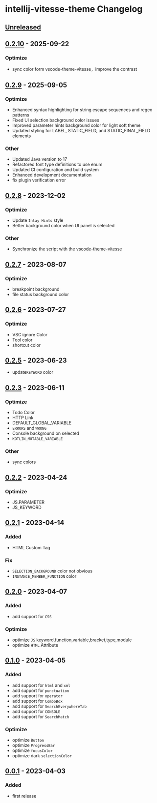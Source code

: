 <!-- Keep a Changelog guide -> https://keepachangelog.com -->

# intellij-vitesse-theme Changelog

## [Unreleased]

## [0.2.10] - 2025-09-22

### Optimize
- sync color form vscode-theme-vitesse，improve the contrast

## [0.2.9] - 2025-09-05

### Optimize
- Enhanced syntax highlighting for string escape sequences and regex patterns
- Fixed UI selection background color issues
- Improved parameter hints background color for light soft theme
- Updated styling for LABEL, STATIC_FIELD, and STATIC_FINAL_FIELD elements

### Other
- Updated Java version to 17
- Refactored font type definitions to use enum
- Updated CI configuration and build system
- Enhanced development documentation
- fix plugin verification error

## [0.2.8] - 2023-12-02

### Optimize
- Update `Inlay Hints` style
- Better background color when UI panel is selected

### Other
- Synchronize the script with the [vscode-theme-vitesse](https://github.com/antfu/vscode-theme-vitesse)

## [0.2.7] - 2023-08-07

### Optimize
- breakpoint background
- file status background color

## [0.2.6] - 2023-07-27

### Optimize
- VSC ignore Color
- Tool color
- shortcut color

## [0.2.5] - 2023-06-23
- update`KEYWORD` color

## [0.2.3] - 2023-06-11

### Optimize
- Todo Color
- HTTP Link
- DEFAULT_GLOBAL_VARIABLE
- `ERRORS` and `WRONG`
- Console background on selected
- `KOTLIN_MUTABLE_VARIABLE`

### Other
- sync colors

## [0.2.2] - 2023-04-24

### Optimize
- JS.PARAMETER
- JS_KEYWORD

## [0.2.1] - 2023-04-14

### Added
- HTML Custom Tag

### Fix
- `SELECTION_BACKGROUND` color not obvious
- `INSTANCE_MEMBER_FUNCTION` color

## [0.2.0] - 2023-04-07

### Added
- add support for `CSS`

### Optimize
- optimize `JS` keyword,function,variable,bracket,type,module
- optimize `HTML` Attribute

## [0.1.0] - 2023-04-05

### Added
- add support for `html` and `xml`
- add support for `punctuation`
- add support for `operator`
- add support for `ComboBox`
- add support for `SearchEverywhereTab`
- add support for `CONSOLE`
- add support for `SearchMatch`

### Optimize
- optimize `Button`
- optimize `ProgressBar`
- optimize `focusColor`
- optimize dark `selectionColor`

## [0.0.1] - 2023-04-03

### Added
- first release

[Unreleased]: https://github.com/loosheng/intellij-vitesse-theme/compare/v0.2.10...HEAD
[0.2.10]: https://github.com/loosheng/intellij-vitesse-theme/compare/v0.2.9...v0.2.10
[0.2.9]: https://github.com/loosheng/intellij-vitesse-theme/compare/v0.2.8...v0.2.9
[0.2.8]: https://github.com/loosheng/intellij-vitesse-theme/compare/v0.2.7...v0.2.8
[0.2.7]: https://github.com/loosheng/intellij-vitesse-theme/compare/v0.2.6...v0.2.7
[0.2.6]: https://github.com/loosheng/intellij-vitesse-theme/compare/v0.2.5...v0.2.6
[0.2.5]: https://github.com/loosheng/intellij-vitesse-theme/compare/v0.2.3...v0.2.5
[0.2.3]: https://github.com/loosheng/intellij-vitesse-theme/compare/v0.2.2...v0.2.3
[0.2.2]: https://github.com/loosheng/intellij-vitesse-theme/compare/v0.2.1...v0.2.2
[0.2.1]: https://github.com/loosheng/intellij-vitesse-theme/compare/v0.2.0...v0.2.1
[0.2.0]: https://github.com/loosheng/intellij-vitesse-theme/compare/v0.1.0...v0.2.0
[0.1.0]: https://github.com/loosheng/intellij-vitesse-theme/compare/v0.0.1...v0.1.0
[0.0.1]: https://github.com/loosheng/intellij-vitesse-theme/commits/v0.0.1
